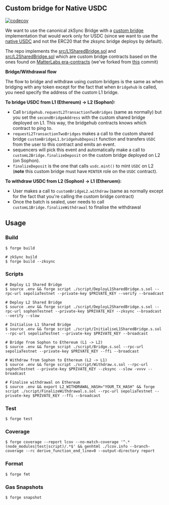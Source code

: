 ## Custom bridge for Native USDC
[![codecov](https://codecov.io/gh/sophon-org/custom-usdc-bridge/graph/badge.svg?token=9YHYPFSMYH)](https://codecov.io/gh/sophon-org/custom-usdc-bridge)


We want to use the canonical zkSync Bridge with a [custom bridge](https://docs.zksync.io/build/developer-reference/bridging-assets#custom-bridges-on-l1-and-l2) implementation that would work only for USDC (since we want to use the [native USDC](https://github.com/circlefin/stablecoin-evm/blob/master/doc/bridged_USDC_standard.md) and not the ERC20 that the zksync bridge deploys by default).

The repo implements the [src/L1SharedBridge.sol](https://github.com/sophon-org/custom-usdc-bridge/pull/1/files#diff-1698a2f52c7225fb2a4d7cf5241c28ce85cb4514ffac8a9ec30ab728c4065f6e) and [src/L2SharedBridge.sol](https://github.com/sophon-org/custom-usdc-bridge/pull/1/files#diff-ad529a25299727c85e9b20798cb94a45aaec2709bc7208400fea76e4c2cdb4be) which are custom bridge contracts based on the ones found on [MatterLabs era-contracts](https://github.com/matter-labs/era-contracts) (we've forked from [this](https://github.com/matter-labs/era-contracts.git#bce4b2d0f34bd87f1aaadd291772935afb1c3bd6) commit)

**Bridge/Withdrawal flow**

The flow to bridge and withdraw using custom bridges is the same as when bridging with any token except for the fact that when `Bridgehub` is called, you need specify the address of the custom L1 bridge.

**To bridge USDC from L1 (Ethereum) -> L2 (Sophon):**
- Call `bridgehub.requestL2TransactionTwoBridges` (same as normally) but you set the `secondBridgeAddress` with the custom shared bridge deployed on L1. This way, the bridgehub contracts knows which contract to ping to.
- `requestL2TransactionTwoBridges` makes a call to the custom shared bridge `customBridgeL1.bridgehubDeposit` function and transfers `USDC` from the user to this contract and emits an event.
- sequencers will pick this event and automatically make a call to `customL2Bridge.finalizeDeposit` on the custom bridge deployed on L2 (on Sophon).
- `finalizeDeposit` is the one that calls `usdc.mint()` to mint `USDC` on L2 (**note** this custom bridge must have `MINTER` role on the `USDC` contract).

**To withdraw USDC from L2 (Sophon) -> L1 (Etheruem):**
- User makes a call to `customBridgeL2.withdraw` (same as normally except for the fact that you're calling the custom bridge contract)
- Once the batch is sealed, user needs to call `customL1Bridge.finalizeWithdrawal` to finalise the withdrawal

## Usage

### Build

```shell
$ forge build

# zkSync build
$ forge build --zksync
```

### Scripts

```shell
# Deploy L1 Shared Bridge
$ source .env && forge script ./script/DeployL1SharedBridge.s.sol --rpc-url sepoliaTestnet --private-key $PRIVATE_KEY --verify --broadcast

# Deploy L2 Shared Bridge
$ source .env && forge script ./script/DeployL2SharedBridge.s.sol --rpc-url sophonTestnet --private-key $PRIVATE_KEY --zksync --broadcast --verify --slow

# Initialise L1 Shared Bridge
$ source .env && forge script ./script/InitialiseL1SharedBridge.s.sol --rpc-url sepoliaTestnet --private-key $PRIVATE_KEY --broadcast

# Bridge from Sophon to Ethereum (L1 -> L2)
$ source .env && forge script ./script/Bridge.s.sol --rpc-url sepoliaTestnet --private-key $PRIVATE_KEY --ffi --broadcast

# Withdraw from Sophon to Ethereum (L2 -> L1)
$ source .env && forge script ./script/Withdraw.s.sol --rpc-url sophonTestnet --private-key $PRIVATE_KEY --zksync --slow -vvvv --broadcast

# Finalise withdrawal on Ethereum
$ source .env && export L2_WITHDRAWAL_HASH="YOUR_TX_HASH" && forge script ./script/FinalizeWithdrawal.s.sol --rpc-url sepoliaTestnet --private-key $PRIVATE_KEY --ffi --broadcast
```

### Test

```shell
$ forge test
```

### Coverage
```shell
$ forge coverage --report lcov --no-match-coverage '^.*(node_modules|test|script)/.*$' && genhtml ./lcov.info --branch-coverage --rc derive_function_end_line=0 --output-directory report
```

### Format

```shell
$ forge fmt
```

### Gas Snapshots

```shell
$ forge snapshot
```